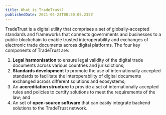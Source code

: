 ```yaml
---
title: What is TradeTrust?
publishedDate: 2021-04-23T08:50:05.235Z
---
```


TradeTrust is a digital utility that comprises a set of globally-accepted standards and frameworks that connects governments and businesses to a public blockchain to enable trusted interoperability and exchanges of electronic trade documents across digital platforms. The four key components of TradeTrust are:

1. **Legal harmonisation** to ensure legal validity of the digital trade documents across various countries and jurisdictions;
2. **Standards development** to promote the use of internationally accepted standards to facilitate the interoperability of digital documents exchanged across different solutions and ecosystems;
3. An **accreditation structure** to provide a set of internationally accepted rules and policies to certify solutions to meet the requirements of the law; and
4. An set of **open-source software** that can easily integrate backend solutions to the TradeTrust network.
